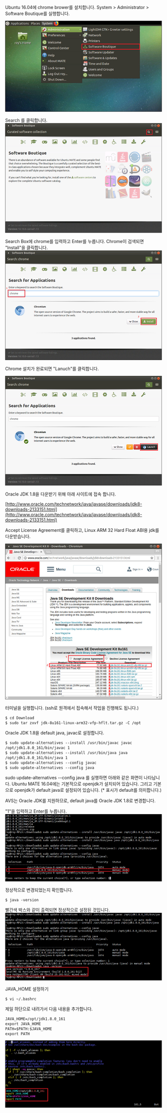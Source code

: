 Ubuntu 16.04에 chrome brower를 설치합니다. System &gt; Administrator &gt; Software Boutique를 실행합니다.

![](/assets/avs_setup_step_1.jpg)

Search 를 클릭합니다.![](/assets/avs_setup_step_2.jpg)

Search Box에 chrome를 입력하고 Enter를 누릅니다. Chrome이 검색되면 "Install"을 클릭합니다.![](/assets/avs_setup_step_3.jpg)

Chrome 설치가 완료되면 "Lanuch"를 클릭합니다.

![](/assets/avs_setup_step_4.jpg)

Oracle JDK 1.8을 다운받기 위해 아래 사이트에 접속 합니다.

[http://www.oracle.com/technetwork/java/javase/downloads/jdk8-downloads-2133151.html](http://www.oracle.com/technetwork/java/javase/downloads/jdk8-downloads-2133151.html)

Accept License Agreement를 클릭하고, Linux ARM 32 Hard Float ABI용 jdk를 다운받습니다.

![](/assets/avs_setup_step_5.jpg)

터미널을 실행합니다. \(ssh로 원격에서 접속해서 작업을 진행해도 됩니다.\)

```
$ cd Download
$ sudo tar zxvf jdk-8u161-linux-arm32-vfp-hflt.tar.gz -C /opt
```

Oracle JDK 1.8을 default java, javac로 설정합니다.

```
$ sudo update-alternatives --install /usr/bin/javac javac /opt/jdk1.8.0_161/bin/javac 1
$ sudo update-alternatives --install /usr/bin/java java /opt/jdk1.8.0_161/bin/java 1
$ sudo update-alternatives --config javac
$ sudo update-alternatives --config java
```

sudo update-alternatives --config java 를 실행하면 아래와 같은 화면이 나타납니다. Ubuntu MATE 16.04에는 기본적으로 openjdk가 설치되어 있습니다. 그리고 기본으로 openjdk가 default java로 설정되어 있습니다. \(\* 표시가 default를 의미합니다.\)

AVS는 Oracle JDK를 지원하므로, default java를 Oracle JDK 1.8로 변경합니다.

"1"을 입력하고 Enter를 누릅니다.![](/assets/avs_setup_step_6.jpg)

정상적으로 변경되었는지 확인합니다.

```
$ java -version
```

빨간색 박스와 같이 출력되면 정상적으로 설정된 것입니다.![](/assets/avs_setup_step_7.jpg)

JAVA\_HOME 설정하기

```
$ vi ~/.bashrc
```

제일 하단으로 내려가서 다음 내용을 추가합니다.

```
JAVA_HOME=/opt/jdk1.8.0_161
export JAVA_HOME
PATH=$PATH:$JAVA_HOME
export PATH
```

![](/assets/avs_setup_step_8.jpg)





